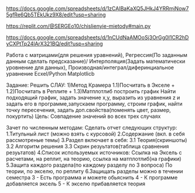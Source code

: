 https://docs.google.com/spreadsheets/d/1zCAIBaKaXQ5JHkJ4YRRmjNow75gfRe6Qb5TEkUkz9X8/edit?usp=sharing

https://replit.com/@SERGEo10/chislienyie-mietody#main.py

https://docs.google.com/spreadsheets/d/1nCUdNaAMOoSj3OrGg0I1CR2hDyCXPtTp24lArX321BQ/edit?usp=sharing

Работа с матрицами(для решения уравнений), Регрессия(По заданным данным сделать предсказание)/ Интерполяция(Задать математически уровнение для данных), Производная/интеграл/диферинциальное уравнение Ecxel/Python Matplotlicb

Задание: Решить СЛАУ: 1)Метод Крамера 1.1)Посчитать в Экселе + 1.2)Посчитать в Реплите + 1.3)Матплотлиб построить график Найти подходящий график, задать значение x,y, выразить из уравнения z и задать его в программе,запускаем программу, строим график, найти точку пересечения, задать доп.свойства(поменять цвет, размер, покуртить) Цель: Совпадение значений во всех трех случаях

Зачет по численным методам: Сделать отчет следующих структур: 1.Титульный лист (можно взять с курсовой) 2.Содержание (вкл. в себя рассмотреные темы) 3.Раздел включает в себя: 3.1 Теория(скриншоты) 3.2 Алгоритм решения 3.3 Скрин резуьтатов(таблица сравнения резуьтатов) 4.Список используемых источников: Ссылка на Эксель с расчетами, на реплит, на теорию, ссылка на матплотлиб(на графики) 5.Защита каждого раздела(по каждому разделу по 3 вопроса) По теории, по экселю, по реплиту 6.Защищать разделы можно в течении семестра 3 - Есть программа и можете обьяснить 4 - К программе добавляется эксель 5 - К экселю прибавляется теория
